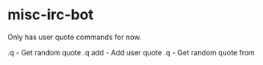 # misc-irc-bot

Only has user quote commands for now. 

.q - Get random quote
.q add <user> <quote> - Add user quote
.q <user> - Get random quote from <user>
